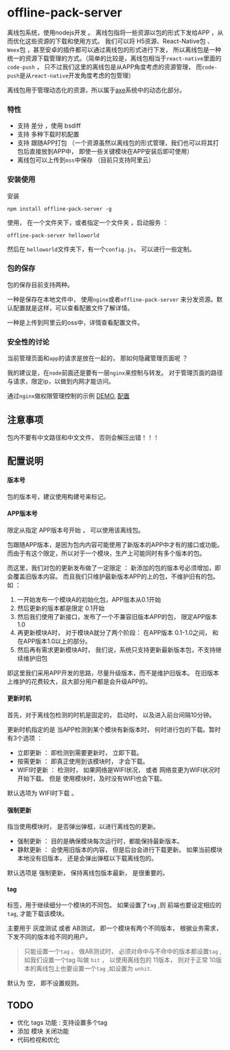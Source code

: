 # offline-pack-server

离线包系统，使用nodejs开发 。 离线包指将一些资源以包的形式下发给APP ，从而优化这些资源的下载和使用方式。 我们可以将 H5资源、React-Native包 、 `Weex`包 ，甚至安卓的插件都可以通过离线包的形式进行下发， 所以离线包是一种统一的资源下载管理的方式。（简单的比较是，离线包相当于`react-native`里面的`code-push` ， 只不过我们这里的离线包是从APP角度考虑的资源管理， 而`code-push`是从`react-native`开发角度考虑的包管理）

离线包用于管理动态化的资源，所以属于[axe](https://github.com/axe-org/axe-admin-server)系统中的动态化部分。

### 特性

* 支持 差分 ，使用 bsdiff
* 支持 多种下载时机配置
* 支持 跟随APP打包 （一个资源虽然以离线包的形式管理，我们也可以将其打包后直接放到APP中， 即使一些关键模块在APP安装后即可使用）
* 离线包可以上传到`oss`中保存 （目前只支持阿里云）

### 安装使用

安装

    npm install offline-pack-server -g      

使用， 在一个文件夹下，或者指定一个文件夹 ，启动服务 ：

    offline-pack-server helloworld

然后在 `helloworld`文件夹下，有一个`config.js`， 可以进行一些定制。 

### 包的保存

包的保存目前支持两种。

一种是保存在本地文件中， 使用`nginx`或者`offline-pack-server` 来分发资源。默认配置就是这样，可以查看配置文件了解详情。

一种是上传到阿里云的oss中，详情查看配置文件。

### 安全性的讨论

当前管理页面和`app`的请求是放在一起的， 那如何隐藏管理页面呢 ？

我的建议是，在`node`前面还是要有一层`nginx`来控制与转发。 对于管理页面的路径与请求，限定ip，以做到内网才能访问。

通过`nginx`做权限管理控制的示例 [DEMO](https://proxy-offline.demo.axe-org.cn/admin/),  [配置](https://github.com/axe-org/axe-admin-docker/tree/master/demo)

## 注意事项 

包内不要有中文路径和中文文件， 否则会解压出错！！！

## 配置说明

####  版本号

包的版本号，建议使用构建号来标记。

#### APP版本号

限定从指定 APP版本号开始 ， 可以使用该离线包。

包跟随APP版本，是因为包内内容可能使用了新版本的APP中才有的接口或功能。 而由于有这个限定，所以对于一个模块，生产上可能同时有多个版本的包。

而这里，我们对包的更新发布做了一定限定 ： 新添加的包的版本号必须增加，即会覆盖旧版本内容。 而且我们只维护最新版本APP的上的包，不维护旧有的包。如 ：

1. 一开始发布一个模块A的初始化包，APP版本从0.1开始
2. 然后更新的版本都是限定 0.1开始
3. 然后我们使用了新接口，发布了一个不兼容旧版本APP的包， 限定APP版本1.0
4. 再更新模块A时， 对于模块A就分了两个阶段： 在APP版本 0.1-1.0之间， 和在APP版本1.0以上的部分。
5. 然后再有需求更新模块A时， 我们说，系统只支持更新最新版本包，不支持继续维护旧包

即这里我们采用APP开发的思路，尽量升级版本，而不是维护旧版本。 在旧版本上维护的花费较大，且大部分用户都是会升级APP的。

#### 更新时机

首先，对于离线包检测的时机是固定的， 启动时， 以及进入前台间隔10分钟。 

更新时机指定的是 当APP检测到某个模块有新版本时， 何时进行包的下载。暂时有3个选项 ：

* 立即更新 ： 即检测到需要更新时， 立即下载。
* 按需更新 ： 即真正使用到该模块时， 才会下载。
* WIFI时更新 ： 检测时， 如果网络是WIFI状况， 或者 网络变更为WIFI状况时开始下载。 但是 使用模块时，及时没有WIFI也会下载。

默认选项为 WIFI时下载 。 

#### 强制更新

指当使用模块时， 是否弹出弹框，以进行离线包的更新。  

* 强制更新 ： 目的是确保模块每次运行时，都能保持最新版本。
* 静默更新 ： 会使用旧版本的内容， 但是后台会进行下载更新。  如果当前模块本地没有旧版本， 还是会弹出弹框以下载离线包的。

默认选项是 强制更新， 保持离线包版本最新， 是很重要的。

#### tag

标签，用于继续细分一个模块的不同包。 如果设置了`tag` ,则 前端也要设定相应的`tag`, 才能下载该模块。

主要用于 灰度测试 或者 AB测试， 即一个模块有两个不同版本， 根据业务需求，下发不同的版本给不同的用户。

> 只能设置一个`tag`  。 做AB测试时， 必须对命中与不命中的版本都设置`tag` , 如我们设置一个tag 叫做 `hit` ， 以使用离线包的 11版本， 则对于正常 10版本的离线包上也要设置一个`tag` ,如设置为 `unhit`.

默认为 空， 即不设置规则。

## TODO

* 优化 tags 功能 : 支持设置多个tag
* 添加 模块 关闭功能
* 代码检视和优化
